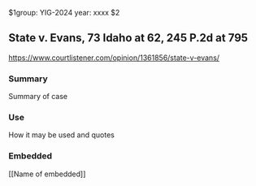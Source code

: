 $1group: YIG-2024
year: xxxx
$2
## State v. Evans, 73 Idaho at 62, 245 P.2d at 795

https://www.courtlistener.com/opinion/1361856/state-v-evans/

### Summary

Summary of case

### Use

How it may be used and quotes

### Embedded

[[Name of embedded]]